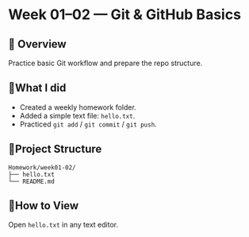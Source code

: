 # Week 01–02 — Git & GitHub Basics

## 🚀 Overview
Practice basic Git workflow and prepare the repo structure.

## 🧢What I did
- Created a weekly homework folder.
- Added a simple text file: `hello.txt`.
- Practiced `git add` / `git commit` / `git push`.

## 📂Project Structure
```
Homework/week01-02/
├── hello.txt
└── README.md
```

## 👀How to View
Open `hello.txt` in any text editor.